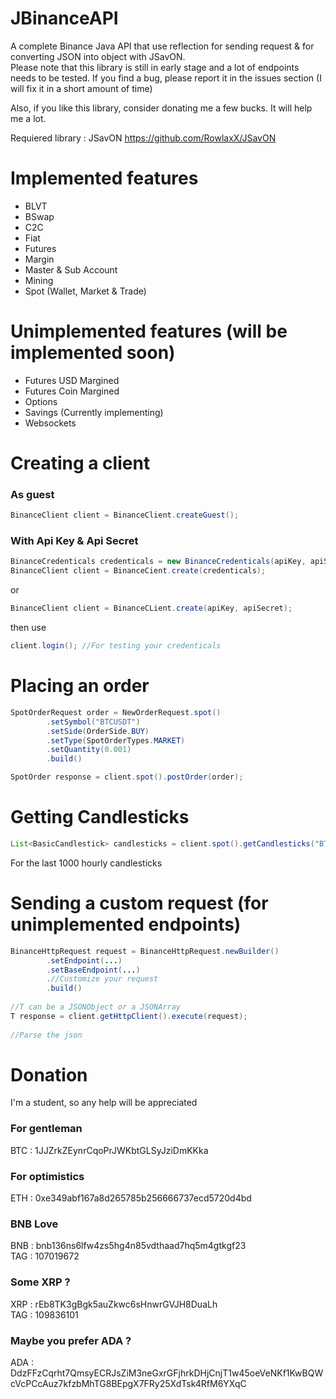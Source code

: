 # JBinanceAPI
A complete Binance Java API that use reflection for sending request & for converting JSON into object with JSavON.  
Please note that this library is still in early stage and a lot of endpoints needs to be tested.
If you find a bug, please report it in the issues section (I will fix it in a short amount of time)

Also, if you like this library, consider donating me a few bucks. It will help me a lot.

Requiered library : 
JSavON          https://github.com/RowlaxX/JSavON

# Implemented features

* BLVT
* BSwap
* C2C
* Fiat
* Futures
* Margin
* Master & Sub Account
* Mining
* Spot (Wallet, Market & Trade)

# Unimplemented features (will be implemented soon)

* Futures USD Margined
* Futures Coin Margined
* Options
* Savings (Currently implementing)
* Websockets

# Creating a client

### As guest
```java
BinanceClient client = BinanceClient.createGuest();
```

### With Api Key & Api Secret

```java
BinanceCredenticals credenticals = new BinanceCredenticals(apiKey, apiSecret);
BinanceClient client = BinanceCient.create(credenticals);  
```
or  
```java
BinanceClient client = BinanceCLient.create(apiKey, apiSecret);
```
then use  
```java
client.login(); //For testing your credenticals
```
# Placing an order

```java
SpotOrderRequest order = NewOrderRequest.spot()
        .setSymbol("BTCUSDT")
        .setSide(OrderSide.BUY)
        .setType(SpotOrderTypes.MARKET)
        .setQuantity(0.001)
        .build()

SpotOrder response = client.spot().postOrder(order);
```

# Getting Candlesticks

```java
List<BasicCandlestick> candlesticks = client.spot().getCandlesticks("BTCUSDT", Intervals.HOUR_1, 1000);
```
For the last 1000 hourly candlesticks

# Sending a custom request (for unimplemented endpoints)
```java
BinanceHttpRequest request = BinanceHttpRequest.newBuilder()
        .setEndpoint(...)
        .setBaseEndpoint(...)
        .//Customize your request
        .build()
  
//T can be a JSONObject or a JSONArray
T response = client.getHttpClient().execute(request);
  
//Parse the json
```
# Donation
I'm a student, so any help will be appreciated
### For gentleman
BTC : 1JJZrkZEynrCqoPrJWKbtGLSyJziDmKKka
### For optimistics
ETH : 0xe349abf167a8d265785b256666737ecd5720d4bd
### BNB Love
BNB : bnb136ns6lfw4zs5hg4n85vdthaad7hq5m4gtkgf23  
TAG : 107019672
### Some XRP ?
XRP : rEb8TK3gBgk5auZkwc6sHnwrGVJH8DuaLh  
TAG : 109836101
### Maybe you prefer ADA ?
ADA : DdzFFzCqrht7QmsyECRJsZiM3neGxrGFjhrkDHjCnjT1w45oeVeNKf1KwBQWcVcPCcAuz7kfzbMhTG8BEpgX7FRy25XdTsk4RfM6YXqC
